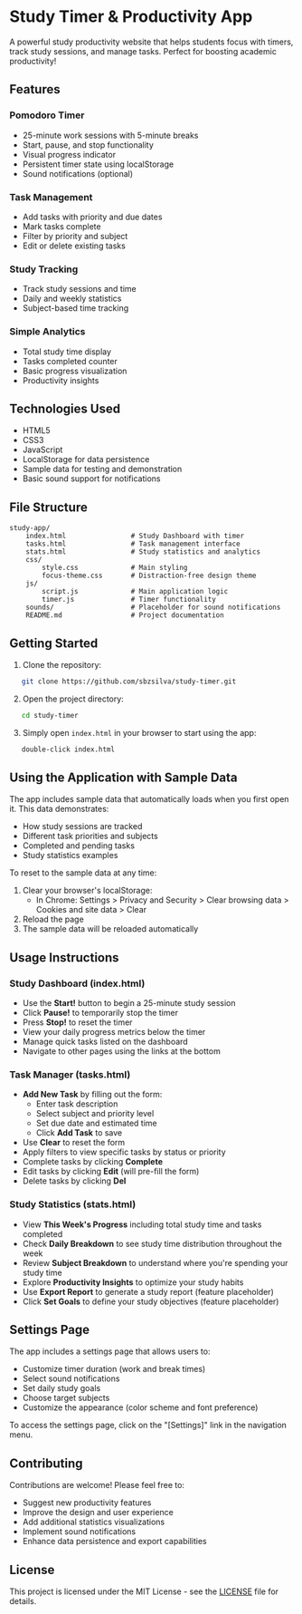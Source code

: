# Study Timer & Productivity App

A powerful study productivity website that helps students focus with timers, track study sessions, and manage tasks. Perfect for boosting academic productivity!

## Features

### Pomodoro Timer
- 25-minute work sessions with 5-minute breaks
- Start, pause, and stop functionality
- Visual progress indicator
- Persistent timer state using localStorage
- Sound notifications (optional)

### Task Management
- Add tasks with priority and due dates
- Mark tasks complete
- Filter by priority and subject
- Edit or delete existing tasks

### Study Tracking
- Track study sessions and time
- Daily and weekly statistics
- Subject-based time tracking

### Simple Analytics
- Total study time display
- Tasks completed counter
- Basic progress visualization
- Productivity insights

## Technologies Used

- HTML5
- CSS3
- JavaScript
- LocalStorage for data persistence
- Sample data for testing and demonstration
- Basic sound support for notifications

## File Structure

```
study-app/
    index.html                # Study Dashboard with timer
    tasks.html                # Task management interface
    stats.html                # Study statistics and analytics
    css/
        style.css             # Main styling
        focus-theme.css       # Distraction-free design theme
    js/
        script.js             # Main application logic
        timer.js              # Timer functionality
    sounds/                   # Placeholder for sound notifications
    README.md                 # Project documentation
```

## Getting Started

1. Clone the repository:
```bash
   git clone https://github.com/sbzsilva/study-timer.git
```

2. Open the project directory:
```bash
   cd study-timer
```

3. Simply open `index.html` in your browser to start using the app:
```bash
   double-click index.html
```

## Using the Application with Sample Data

The app includes sample data that automatically loads when you first open it. This data demonstrates:
- How study sessions are tracked
- Different task priorities and subjects
- Completed and pending tasks
- Study statistics examples

To reset to the sample data at any time:
1. Clear your browser's localStorage:
   - In Chrome: Settings > Privacy and Security > Clear browsing data > Cookies and site data > Clear
2. Reload the page
3. The sample data will be reloaded automatically

## Usage Instructions

### Study Dashboard (index.html)
- Use the **Start!** button to begin a 25-minute study session
- Click **Pause!** to temporarily stop the timer
- Press **Stop!** to reset the timer
- View your daily progress metrics below the timer
- Manage quick tasks listed on the dashboard
- Navigate to other pages using the links at the bottom

### Task Manager (tasks.html)
- **Add New Task** by filling out the form:
  - Enter task description
  - Select subject and priority level
  - Set due date and estimated time
  - Click **Add Task** to save
- Use **Clear** to reset the form
- Apply filters to view specific tasks by status or priority
- Complete tasks by clicking **Complete**
- Edit tasks by clicking **Edit** (will pre-fill the form)
- Delete tasks by clicking **Del**

### Study Statistics (stats.html)
- View **This Week's Progress** including total study time and tasks completed
- Check **Daily Breakdown** to see study time distribution throughout the week
- Review **Subject Breakdown** to understand where you're spending your study time
- Explore **Productivity Insights** to optimize your study habits
- Use **Export Report** to generate a study report (feature placeholder)
- Click **Set Goals** to define your study objectives (feature placeholder)

## Settings Page

The app includes a settings page that allows users to:
- Customize timer duration (work and break times)
- Select sound notifications
- Set daily study goals
- Choose target subjects
- Customize the appearance (color scheme and font preference)

To access the settings page, click on the "[Settings]" link in the navigation menu.

## Contributing

Contributions are welcome! Please feel free to:
- Suggest new productivity features
- Improve the design and user experience
- Add additional statistics visualizations
- Implement sound notifications
- Enhance data persistence and export capabilities

## License

This project is licensed under the MIT License - see the [LICENSE](LICENSE) file for details.